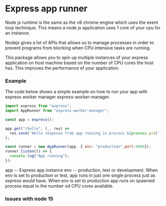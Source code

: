 # Express app runner

Node js runtime is the same as the v8 chrome engine which uses the event loop technique. 
This means a node js application uses 1 core of your cpu for an instance.

Nodejs gives a lot of APIs that allows us to manage processes in order to prevent programs from blocking when CPU intensive tasks are running.


This package allows you to spin up multiple instances of your express application on host machine based on the number of CPU cores the host has. This improves the performance of your application.

### Example 

The code below shows a simple example on how to run your app with express worker manager express-worker-manager.

``` js
import express from "express";
import AppRunner from "express-worker-manager";

const app = express();

app.get("/hello", (_, res) =>
  res.send(`Hello response from app running in process ${process.pid}`)
);

const runner = new AppRunner(app, { env: "production",port:4000});
runner.listen(() => {
  console.log("App running");
});


```

app  -- Express app instance
env -- production, test or development.
When env is set to production or test, app runs in just one single process just as express would have. When env is set to production app runs on spawned process equal to the number od CPU cores available.



### Issues with node 15